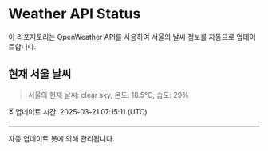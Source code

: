 
# Weather API Status

이 리포지토리는 OpenWeather API를 사용하여 서울의 날씨 정보를 자동으로 업데이트합니다.

## 현재 서울 날씨
> 서울의 현재 날씨: clear sky, 온도: 18.5°C, 습도: 29%

⏳ 업데이트 시간: 2025-03-21 07:15:11 (UTC)

---
자동 업데이트 봇에 의해 관리됩니다.
